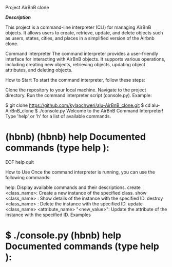 Project AirBnB clone

***Description***


This project is a command-line interpreter (CLI) for managing AirBnB objects. It allows users to create, retrieve, update, and delete objects such as users, states, cities, and places in a simplified version of the Airbnb clone.

Command Interpreter
The command interpreter provides a user-friendly interface for interacting with AirBnB objects. It supports various operations, including creating new objects, retrieving objects, updating object attributes, and deleting objects.

How to Start
To start the command interpreter, follow these steps:

Clone the repository to your local machine.
Navigate to the project directory.
Run the command interpreter script (console.py).
Example:


$ git clone https://github.com/kylaochweri/alu-AirBnB_clone.git
$ cd alu-AirBnB_clone
$ ./console.py
Welcome to the AirBnB Command Interpreter!
Type 'help' or 'h' for a list of available commands.

(hbnb)
(hbnb) help
Documented commands (type help <topic>):
========================================
EOF  help  quit

How to Use
Once the command interpreter is running, you can use the following commands:

help: Display available commands and their descriptions.
create <class_name>: Create a new instance of the specified class.
show <class_name> <id>: Show details of the instance with the specified ID.
destroy <class_name> <id>: Delete the instance with the specified ID.
update <class_name> <id> <attribute_name> "<new_value>": Update the attribute of the instance with the specified ID.
Examples

$ ./console.py
(hbnb) help
Documented commands (type help <topic>):
========================================


